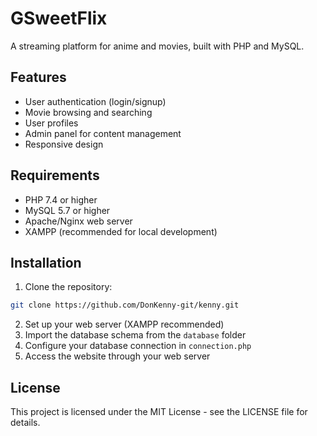 # GSweetFlix

A streaming platform for anime and movies, built with PHP and MySQL.

## Features

- User authentication (login/signup)
- Movie browsing and searching
- User profiles
- Admin panel for content management
- Responsive design

## Requirements

- PHP 7.4 or higher
- MySQL 5.7 or higher
- Apache/Nginx web server
- XAMPP (recommended for local development)

## Installation

1. Clone the repository:
```bash
git clone https://github.com/DonKenny-git/kenny.git
```

2. Set up your web server (XAMPP recommended)
3. Import the database schema from the `database` folder
4. Configure your database connection in `connection.php`
5. Access the website through your web server

## License

This project is licensed under the MIT License - see the LICENSE file for details. 